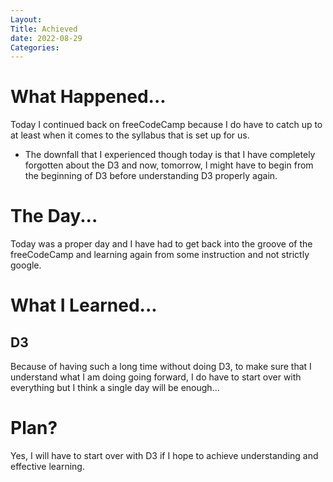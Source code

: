 ```yaml
---
Layout:
Title: Achieved
date: 2022-08-29
Categories:
---
```


# What Happened...
Today I continued back on freeCodeCamp because I do have to catch up to at least when it comes to the syllabus that is set up for us.

- The downfall that I experienced though today is that I have completely forgotten about the D3 and now, tomorrow, I might have to begin from the beginning of D3 before understanding D3 properly again.

# The Day...

Today was a proper day and I have had to get back into the groove of the freeCodeCamp and learning again from some instruction and not strictly google.

# What I Learned...

## D3

Because of having such a long time without doing D3, to make sure that I understand what I am doing going forward, I do have to start over with everything but I think a single day will be enough...

# Plan?
Yes, I will have to start over with D3 if I hope to achieve understanding and effective learning.